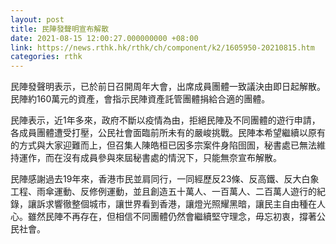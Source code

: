 ```yaml
---
layout: post
title: 民陣發聲明宣布解散
date: 2021-08-15 12:00:27.000000000 +08:00
link: https://news.rthk.hk/rthk/ch/component/k2/1605950-20210815.htm
categories: rthk
---
```


民陣發聲明表示，已於前日召開周年大會，出席成員團體一致議決由即日起解散。民陣約160萬元的資產，會指示民陣資產託管團體捐給合適的團體。

民陣表示，近1年多來，政府不斷以疫情為由，拒絕民陣及不同團體的遊行申請，各成員團體遭受打壓，公民社會面臨前所未有的嚴峻挑戰。民陣本希望繼續以原有的方式與大家迎難而上，但召集人陳皓桓已因多宗案件身陷囹圄，秘書處已無法維持運作，而在沒有成員參與來屆秘書處的情況下，只能無奈宣布解散。

民陣感謝過去19年來，香港市民並肩同行，一同經歷反23條、反高鐵、反大白象工程、雨傘運動、反修例運動，並且創造五十萬人、一百萬人、二百萬人遊行的紀錄，讓訴求響徹整個城市，讓世界看到香港，讓燈光照耀黑暗，讓民主自由種在人心。雖然民陣不再存在，但相信不同團體仍然會繼續堅守理念，毋忘初衷，撐著公民社會。
